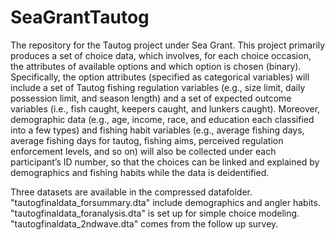 # SeaGrantTautog
The repository for the Tautog project under Sea Grant. This project primarily produces a set of choice data, which involves, for each choice occasion, the attributes of available options and which option is chosen (binary). Specifically, the option attributes (specified as categorical variables) will include a set of Tautog fishing regulation variables (e.g., size limit, daily possession limit, and season length) and a set of expected outcome variables (i.e., fish caught, keepers caught, and lunkers caught). Moreover, demographic data (e.g., age, income, race, and education each classified into a few types) and fishing habit variables (e.g., average fishing days, average fishing days for tautog, fishing aims, perceived regulation enforcement levels, and so on) will also be collected under each participant’s ID number, so that the choices can be linked and explained by demographics and fishing habits while the data is deidentified. 

Three datasets are available in the compressed datafolder. "tautogfinaldata_forsummary.dta" include demographics and angler habits. "tautogfinaldata_foranalysis.dta" is set up for simple choice modeling. "tautogfinaldata_2ndwave.dta" comes from the follow up survey.
